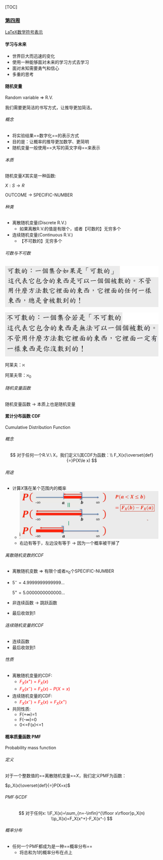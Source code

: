 [TOC]

### [第四周](https://www.coursera.org/learn/prob1/home/week/4)

[LaTeX数学符号表示](http://mohu.org/info/symbols/symbols.htm)

#### 学习与未来

* 世界巨大而迅速的变化
* 使用一种能够面对未来的学习方式去学习
* 面对未知需要勇气和信心
* 多重的思考

#### 随机变量

Random variable $\Rightarrow$ R.V.

我们需要更简洁的书写方式，让推导更加简洁。

###### 概念

* 将实验结果==数字化==的表示方式
* 目的是：让概率的推导更加数学、更简明
* 随机变量一般使用==大写的英文字母==来表示

###### 本质

随机变量$X$其实是一种函数: 

$X:S\to R$

OUTCOME $\to$ SPECIFIC-NUMBER

###### 种类

* 离散随机变量(Discrete R.V.)
  * 如果离散R.V.的值是有限个，或者【可数的】无穷多个
* 连续随机变量(Continuous R.V.)
  * 【不可数的】无穷多个

###### 可数与不可数

![image-20210818140359227](Week4_notes.assets/image-20210818140359227.png)

![image-20210818141218699](Week4_notes.assets/image-20210818141218699.png)

阿莱夫：$\aleph$   

阿莱夫零：$\aleph_0$

###### 随机变量函数

随机变量函数 $\to$ 本质上也是随机变量

#### 累计分布函数 CDF

Cumulative Distribution Function

###### 概念

$$
对于任何一个R.V.\ X，我们定义\\其CDF为函数：\\
F_X(x)\overset{def}{=}P(X\le x)
$$

###### 用途

* 计算$X$落在某个范围内的概率
  * ![image-20210818143209177](Week4_notes.assets/image-20210818143209177.png)
  * 右边有等于，左边没有等于 $\to$ 因为一个概率被干掉了

###### 离散随机变数的CDF

* 离散随机变数 => 有限个或者$\aleph_0$个SPECIFIC-NUMBER

* $5^-=4.9999999999999...$

  $5^+ = 5.0000000000000...$ 

* 非连续函数 $\to$ 跳跃函数
* 最后收敛到1

###### 连续随机变量的CDF

* 连续函数
* 最后收敛到1

###### 性质

* 离散随机变量的CDF:
  * <font color=red>$F_X(x^+)=F_X(x)$</font>
  * <font color=red>$F_X(x^-)=F_X(x)-P(X=x)$</font>
* 连续随机变量的CDF:
  * <font color=red>$F_X(x^-)=F_X(x)=F_X(x^+)$</font>
* 共同性质:
  * F(+∞)=1
  * F(-∞)=0
  * 0<=F(x)<=1

#### 概率质量函数 PMF

Probability mass function

###### 定义

对于一个整数值的==离散随机变量==$X$，我们定义PMF为函数：

$p_X(x)\overset{def}{=}P(X=x)$

###### PMF与CDF

$$
对于任何x:
\\F_X(x)=\sum_{n=-\infin}^{\lfloor x\rfloor}p_X(n)
\\p_X(x)=F_X(x^+)-F_X(x^-)
$$

###### 概率分布

* 任何一个PMF都成为是一种==概率分布==
  * 将总和为1的概率分布在点上

